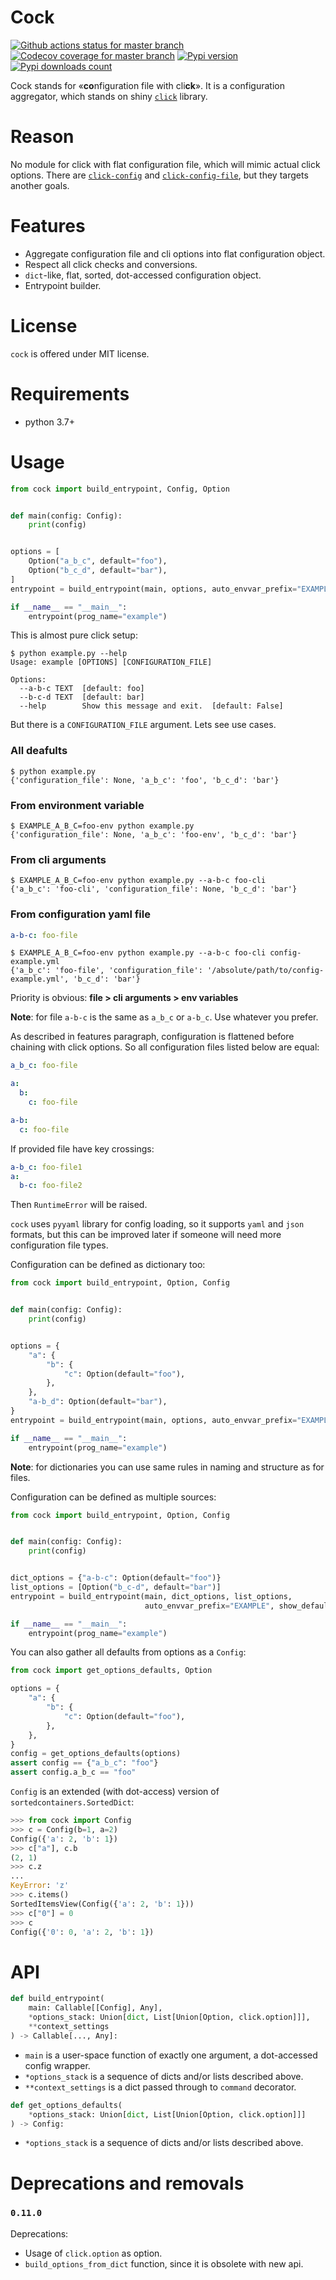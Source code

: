 # Cock
[![Github actions status for master branch](https://github.com/pohmelie/cock/actions/workflows/ci.yml/badge.svg?branch=master)](https://github.com/pohmelie/cock/actions)
[![Codecov coverage for master branch](https://codecov.io/gh/pohmelie/cock/branch/master/graph/badge.svg)](https://codecov.io/gh/pohmelie/cock)
[![Pypi version](https://img.shields.io/pypi/v/cock.svg)](https://pypi.org/project/cock/)
[![Pypi downloads count](https://img.shields.io/pypi/dm/cock)](https://pypi.org/project/cock/)

Cock stands for «**co**nfiguration file with cli**ck**». It is a configuration aggregator, which stands on shiny [`click`](https://github.com/pallets/click) library.

# Reason
No module for click with flat configuration file, which will mimic actual click options. There are [`click-config`](https://pypi.org/project/click-config) and [`click-config-file`](https://pypi.org/project/click-config-file), but they targets another goals.

# Features
- Aggregate configuration file and cli options into flat configuration object.
- Respect all click checks and conversions.
- `dict`-like, flat, sorted, dot-accessed configuration object.
- Entrypoint builder.

# License
`cock` is offered under MIT license.

# Requirements
- python 3.7+

# Usage
``` python
from cock import build_entrypoint, Config, Option


def main(config: Config):
    print(config)


options = [
    Option("a_b_c", default="foo"),
    Option("b_c_d", default="bar"),
]
entrypoint = build_entrypoint(main, options, auto_envvar_prefix="EXAMPLE", show_default=True)

if __name__ == "__main__":
    entrypoint(prog_name="example")
```
This is almost pure click setup:
```
$ python example.py --help
Usage: example [OPTIONS] [CONFIGURATION_FILE]

Options:
  --a-b-c TEXT  [default: foo]
  --b-c-d TEXT  [default: bar]
  --help        Show this message and exit.  [default: False]
```
But there is a `CONFIGURATION_FILE` argument. Lets see use cases.
### All deafults
```
$ python example.py
{'configuration_file': None, 'a_b_c': 'foo', 'b_c_d': 'bar'}
```
### From environment variable
```
$ EXAMPLE_A_B_C=foo-env python example.py
{'configuration_file': None, 'a_b_c': 'foo-env', 'b_c_d': 'bar'}
```
### From cli arguments
```
$ EXAMPLE_A_B_C=foo-env python example.py --a-b-c foo-cli
{'a_b_c': 'foo-cli', 'configuration_file': None, 'b_c_d': 'bar'}
```
### From configuration yaml file
``` yaml
a-b-c: foo-file
```
```
$ EXAMPLE_A_B_C=foo-env python example.py --a-b-c foo-cli config-example.yml
{'a_b_c': 'foo-file', 'configuration_file': '/absolute/path/to/config-example.yml', 'b_c_d': 'bar'}
```

Priority is obvious: **file > cli arguments > env variables**

**Note**: for file `a-b-c` is the same as `a_b_c` or `a-b_c`. Use whatever you prefer.

As described in features paragraph, configuration is flattened before chaining with click options. So all configuration files listed below are equal:
``` yaml
a_b_c: foo-file
```
``` yaml
a:
  b:
    c: foo-file
```
``` yaml
a-b:
  c: foo-file
```
If provided file have key crossings:
``` yaml
a-b_c: foo-file1
a:
  b-c: foo-file2
```
Then `RuntimeError` will be raised.

`cock` uses `pyyaml` library for config loading, so it supports `yaml` and `json` formats, but this can be improved later if someone will need more configuration file types.

Configuration can be defined as dictionary too:
``` python
from cock import build_entrypoint, Option, Config


def main(config: Config):
    print(config)


options = {
    "a": {
        "b": {
            "c": Option(default="foo"),
        },
    },
    "a-b_d": Option(default="bar"),
}
entrypoint = build_entrypoint(main, options, auto_envvar_prefix="EXAMPLE", show_default=True)

if __name__ == "__main__":
    entrypoint(prog_name="example")
```

**Note**: for dictionaries you can use same rules in naming and structure as for files.

Configuration can be defined as multiple sources:
``` python
from cock import build_entrypoint, Option, Config


def main(config: Config):
    print(config)


dict_options = {"a-b-c": Option(default="foo")}
list_options = [Option("b_c-d", default="bar")]
entrypoint = build_entrypoint(main, dict_options, list_options,
                              auto_envvar_prefix="EXAMPLE", show_default=True)

if __name__ == "__main__":
    entrypoint(prog_name="example")
```

You can also gather all defaults from options as a `Config`:
``` python
from cock import get_options_defaults, Option

options = {
    "a": {
        "b": {
            "c": Option(default="foo"),
        },
    },
}
config = get_options_defaults(options)
assert config == {"a_b_c": "foo"}
assert config.a_b_c == "foo"
```

`Config` is an extended (with dot-access) version of `sortedcontainers.SortedDict`:
``` python
>>> from cock import Config
>>> c = Config(b=1, a=2)
Config({'a': 2, 'b': 1})
>>> c["a"], c.b
(2, 1)
>>> c.z
...
KeyError: 'z'
>>> c.items()
SortedItemsView(Config({'a': 2, 'b': 1}))
>>> c["0"] = 0
>>> c
Config({'0': 0, 'a': 2, 'b': 1})
```

# API
``` python
def build_entrypoint(
    main: Callable[[Config], Any],
    *options_stack: Union[dict, List[Union[Option, click.option]]],
    **context_settings
) -> Callable[..., Any]:
```
- `main` is a user-space function of exactly one argument, a dot-accessed config wrapper.
- `*options_stack` is a sequence of dicts and/or lists described above.
- `**context_settings` is a dict passed through to `command` decorator.

``` python
def get_options_defaults(
    *options_stack: Union[dict, List[Union[Option, click.option]]]
) -> Config:
```
- `*options_stack` is a sequence of dicts and/or lists described above.

# Deprecations and removals
### `0.11.0`
Deprecations:
- Usage of `click.option` as option.
- `build_options_from_dict` function, since it is obsolete with new api.
